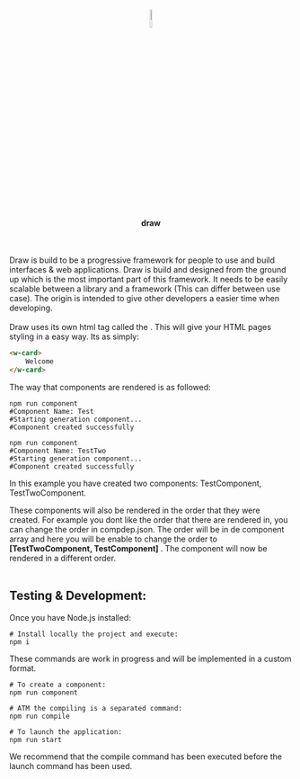 <br>
<p align="center"><img src="https://i.imgur.com/tkUPrMZ.png" width="9%" height="9%"> </p>
<h4 align="center">draw</h4>
<br>

Draw is build to be a progressive framework for people to use and build interfaces & web applications. Draw is build and designed from the ground up which is the most important part of this framework. It needs to be easily scalable between a library and a framework (This can differ between use case). The origin is intended to give other developers a easier time when developing.
<br><br>
Draw uses its own html tag called the <w-tag>. This will give your HTML pages styling in a easy way. Its as simply:
 
 ```html
<w-card>
     Welcome
</w-card>
 ```
The way that components are rendered is as followed:

```shell
npm run component
#Component Name: Test
#Starting generation component...
#Component created successfully

npm run component
#Component Name: TestTwo
#Starting generation component...
#Component created successfully
```
In this example you have created two components: TestComponent, TestTwoComponent.

These components will also be rendered in the order that they were created. For example you dont like the order that there are rendered in, you can change the order in compdep.json. The order will be in de component array and here you will be enable to change the order to <b> [TestTwoComponent, TestComponent] </b> . The component will now be rendered in a different order.
<br>
<br>

## Testing & Development:

Once you have Node.js installed:

```shell
# Install locally the project and execute:
npm i
```
 
These commands are work in progress and will be implemented in a custom format.

```shell
# To create a component:
npm run component

# ATM the compiling is a separated command:
npm run compile

# To launch the application:
npm run start
```
We recommend that the compile command has been executed before the launch command has been used.
